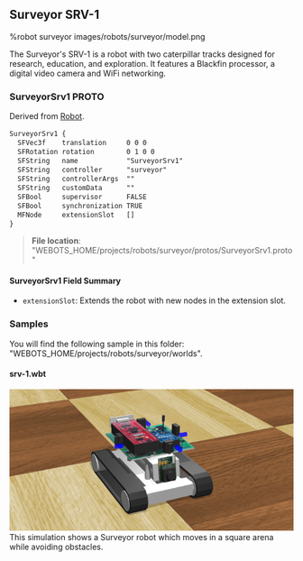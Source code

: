 ## Surveyor SRV-1

%robot surveyor images/robots/surveyor/model.png

The Surveyor's SRV-1 is a robot with two caterpillar tracks designed for research, education, and exploration.
It features a Blackfin processor, a digital video camera and WiFi networking.

### SurveyorSrv1 PROTO

Derived from [Robot](../reference/robot.md).

```
SurveyorSrv1 {
  SFVec3f    translation     0 0 0
  SFRotation rotation        0 1 0 0
  SFString   name            "SurveyorSrv1"
  SFString   controller      "surveyor"
  SFString   controllerArgs  ""
  SFString   customData      ""
  SFBool     supervisor      FALSE
  SFBool     synchronization TRUE
  MFNode     extensionSlot   []
}
```

> **File location**: "WEBOTS\_HOME/projects/robots/surveyor/protos/SurveyorSrv1.proto"

#### SurveyorSrv1 Field Summary

- `extensionSlot`: Extends the robot with new nodes in the extension slot.

### Samples

You will find the following sample in this folder: "WEBOTS\_HOME/projects/robots/surveyor/worlds".

#### srv-1.wbt

![srv-1.wbt.png](images/robots/surveyor/srv-1.wbt.png) This simulation shows a Surveyor robot which moves in a square arena while avoiding obstacles.
